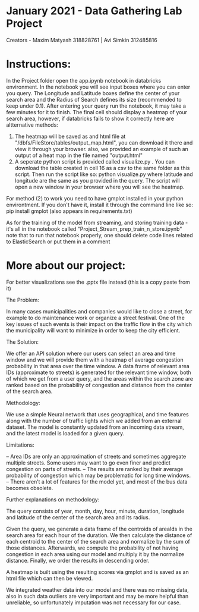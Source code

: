 # January 2021 - Data Gathering Lab Project
Creators - Maxim Matyash 318828761 | Avi Simkin 312485816

# Instructions:

In the Project folder open the app.ipynb notebook in databricks environment.
In the notebook you will see input boxes where you can enter you query. The Longitude and Latitude boxes define the center of
your search area and the Radius of Search defines its size (recommended to keep under 0.1).
After entering your query run the notebook, it may take a few minutes for it to finish.
The final cell should display a heatmap of your search area, however, if databricks fails to show it correctly here are altternative methods:
1) The heatmap will be saved as and html file at "/dbfs/FileStore/tables/output_map.html", you can download it there and view it through your browser.
also, we provided an example of such an output of a heat map in the file named "output.html"
2) A seperate python script is provided called visualize.py . You can download the table created in cell 16 as a csv to the same folder as this script.
Then run the script like so: python visualize.py <name of the downloaded csv file> <latitude> <longitude>
where latitude and longitude are the same as you provided in the query. The script will open a new window in your browser where you will see the heatmap.

For method (2) to work you need to have gmplot installed in your python environtment. If you don't have it, install it through the command line like so:
pip install gmplot 
(also appears in requirements.txt)

As for the training of the model from streaming, and storing training data - it's all in the notebook called "Project_Stream_prep_train_n_store.ipynb"
note that to run that notebook properly, one should delete code lines related to ElasticSearch or put them in a comment

# More about our project:
For better visualizations see the .pptx file instead (this is a copy paste from it)

The Problem:

In many cases municipalities and companies would like to close a street, for example to do maintenance work or organize a street festival. One of the key issues of such events is their impact on the traffic flow in the city which the municipality will want to minimize in order to keep the city efficient.

The Solution:

We offer an API solution where our users can select an area and time window and we will provide them with a heatmap of average congestion probability in that area over the time window.
A data frame of relevant area IDs (approximate to streets) is generated for the relevant time window, both of which we get from a user query, and the areas within the search zone are ranked based on the probability of congestion and distance from the center of the search area.

Methodology:

We use a simple Neural network that uses geographical, and time features along with the number of traffic lights which we added from an external dataset. The model is constantly updated from an incoming data stream, and the latest model is loaded for a given query.

Limitations:

 – Area IDs are only an approximation of streets and sometimes aggregate multiple streets. Some users may want to go even finer and predict congestion on parts of streets.
 – The results are ranked by their average probability of congestion which may be problematic for long time windows.​
 – There aren’t a lot of features for the model yet, and most of the bus data becomes obsolete.
 
 Further explanations on methodology:
 
 The query consists of year, month, day, hour, minute, duration, longitude and latitude of the center of the search area and its radius.

Given the query, we generate a data frame of the centroids of areaIds in the search area for each hour of the duration. We then calculate the distance of each centroid to the center of the search area and normalize by the sum of those distances.
Afterwards, we compute the probability of not having congestion in each area using our model and multiply it by the normalize distance. 
Finally, we order the results in descending order.

A heatmap is built using the resulting scores via gmplot and is saved as an html file which can then be viewed.

We integrated weather data into our model and there was no missing data, also in such data outliers are very important and may be more helpful than unreliable, so unfortunately imputation was not necessary for our case. 








